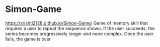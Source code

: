 # Simon-Game

https://srishti2128.github.io/Simon-Game/
Game of memory skill that requires a user to repeat the sequence shown. If the user succeeds, the series becomes progressively longer and more complex. Once the user fails, the game is over
